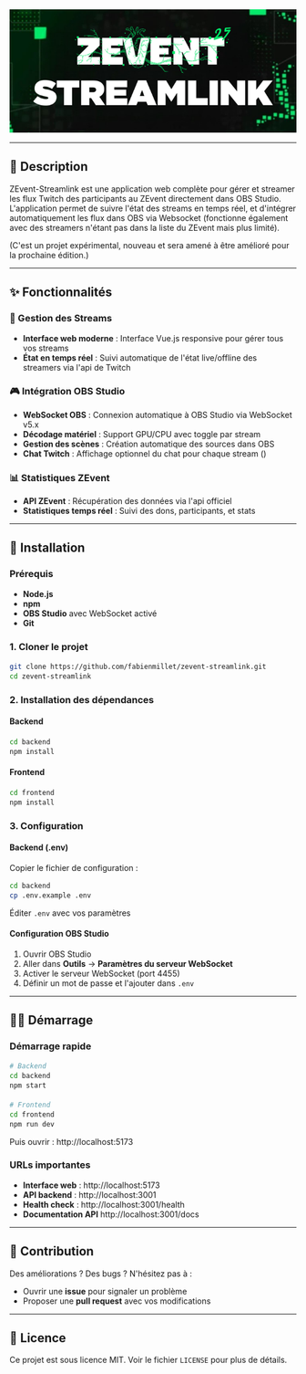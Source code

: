 <div align="center">
  <img src="ZEvent-Streamlink_logo.png" alt="ZEvent-Streamlink Logo" />
</div>

---

## 📖 Description

ZEvent-Streamlink est une application web complète pour gérer et streamer les flux Twitch des participants au ZEvent directement dans OBS Studio. L'application permet de suivre l'état des streams en temps réel, et d'intégrer automatiquement les flux dans OBS via Websocket (fonctionne également avec des streamers n'étant pas dans la liste du ZEvent mais plus limité).

(C'est un projet expérimental, nouveau et sera amené à être amélioré pour la prochaine édition.)

---

## ✨ Fonctionnalités

### 🎥 Gestion des Streams
- **Interface web moderne** : Interface Vue.js responsive pour gérer tous vos streams
- **État en temps réel** : Suivi automatique de l'état live/offline des streamers via l'api de Twitch

### 🎮 Intégration OBS Studio
- **WebSocket OBS** : Connexion automatique à OBS Studio via WebSocket v5.x
- **Décodage matériel** : Support GPU/CPU avec toggle par stream
- **Gestion des scènes** : Création automatique des sources dans OBS
- **Chat Twitch** : Affichage optionnel du chat pour chaque stream ()

### 📊 Statistiques ZEvent
- **API ZEvent** : Récupération des données via l'api officiel
- **Statistiques temps réel** : Suivi des dons, participants, et stats

---

## 🚀 Installation

### Prérequis
- **Node.js**
- **npm**
- **OBS Studio** avec WebSocket activé
- **Git**

### 1. Cloner le projet
```bash
git clone https://github.com/fabienmillet/zevent-streamlink.git
cd zevent-streamlink
```

### 2. Installation des dépendances

#### Backend
```bash
cd backend
npm install
```

#### Frontend
```bash
cd frontend
npm install
```

### 3. Configuration

#### Backend (.env)
Copier le fichier de configuration :
```bash
cd backend
cp .env.example .env
```

Éditer `.env` avec vos paramètres 


#### Configuration OBS Studio
1. Ouvrir OBS Studio
2. Aller dans **Outils** → **Paramètres du serveur WebSocket**
3. Activer le serveur WebSocket (port 4455)
4. Définir un mot de passe et l'ajouter dans `.env`

---

## 🏃‍♂️ Démarrage

### Démarrage rapide
```bash
# Backend
cd backend
npm start

# Frontend  
cd frontend
npm run dev
```

Puis ouvrir : http://localhost:5173

### URLs importantes
- **Interface web** : http://localhost:5173
- **API backend** : http://localhost:3001  
- **Health check** : http://localhost:3001/health
- **Documentation API** http://localhost:3001/docs

---

## 🤝 Contribution

Des améliorations ? Des bugs ? N'hésitez pas à :
- Ouvrir une **issue** pour signaler un problème
- Proposer une **pull request** avec vos modifications

---

## 📄 Licence

Ce projet est sous licence MIT. Voir le fichier `LICENSE` pour plus de détails.